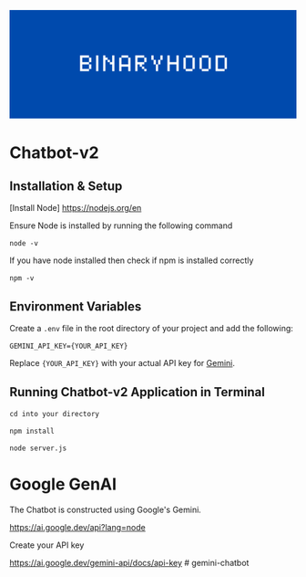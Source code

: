![Binaryhood](Logo/BinaryhoodLogo.png)

# Chatbot-v2

## Installation & Setup

[Install Node] https://nodejs.org/en

Ensure Node is installed by running the following command

```
node -v
```

If you have node installed then check if npm is installed correctly

```
npm -v
```

## Environment Variables

Create a `.env` file in the root directory of your project and add the following:

```
GEMINI_API_KEY={YOUR_API_KEY}
```
Replace `{YOUR_API_KEY}` with your actual API key for [Gemini](https://ai.google.dev/gemini-api/docs/api-key).

## Running Chatbot-v2 Application in Terminal

```
cd into your directory
```
```
npm install
```

```
node server.js
```

# Google GenAI

The Chatbot is constructed using Google's Gemini.

https://ai.google.dev/api?lang=node

Create your API key

https://ai.google.dev/gemini-api/docs/api-key
#   g e m i n i - c h a t b o t 
 
 